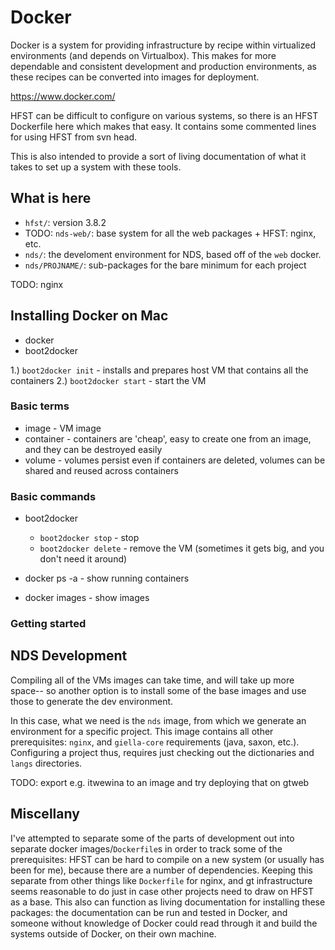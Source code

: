 # Docker

Docker is a system for providing infrastructure by recipe within virtualized
environments (and depends on Virtualbox). This makes for more dependable and
consistent development and production environments, as these recipes can be
converted into images for deployment.

  https://www.docker.com/

HFST can be difficult to configure on various systems, so there is an HFST
Dockerfile here which makes that easy. It contains some commented lines for
using HFST from svn head.

This is also intended to provide a sort of living documentation of what it
takes to set up a system with these tools.

## What is here

* `hfst/`: version 3.8.2
* TODO: `nds-web/`: base system for all the web packages + HFST: nginx, etc.
* `nds/`: the develoment environment for NDS, based off of the `web` docker.
* `nds/PROJNAME/`: sub-packages for the bare minimum for each project

TODO: nginx

## Installing Docker on Mac

 * docker
 * boot2docker

1.) `boot2docker init` - installs and prepares host VM that contains all the containers
2.) `boot2docker start` - start the VM

### Basic terms

 * image - VM image
 * container - containers are 'cheap', easy to create one from an image, and
   they can be destroyed easily
 * volume - volumes persist even if containers are deleted, volumes can be shared and reused across containers

### Basic commands

 * boot2docker
   * `boot2docker stop` - stop
   * `boot2docker delete` - remove the VM (sometimes it gets big, and you don't need it around)

 * docker ps -a - show running containers
 * docker images - show images
 
### Getting started

## NDS Development

Compiling all of the VMs images can take time, and will take up more space-- so
another option is to install some of the base images and use those to generate
the dev environment.

In this case, what we need is the `nds` image, from which we generate an
environment for a specific project. This image contains all other
prerequisites: `nginx`, and `giella-core` requirements (java, saxon, etc.).
Configuring a project thus, requires just checking out the dictionaries and
`langs` directories.

TODO: export e.g. itwewina to an image and try deploying that on gtweb


## Miscellany

I've attempted to separate some of the parts of development out into separate
docker images/`Dockerfile`s in order to track some of the prerequisites: HFST
can be hard to compile on a new system (or usually has been for me), because
there are a number of dependencies. Keeping this separate from other things
like `Dockerfile` for nginx, and gt infrastructure seems reasonable to do just
in case other projects need to draw on HFST as a base. This also can function
as living documentation for installing these packages: the documentation can be
run and tested in Docker, and someone without knowledge of Docker could read
through it and build the systems outside of Docker, on their own machine.

